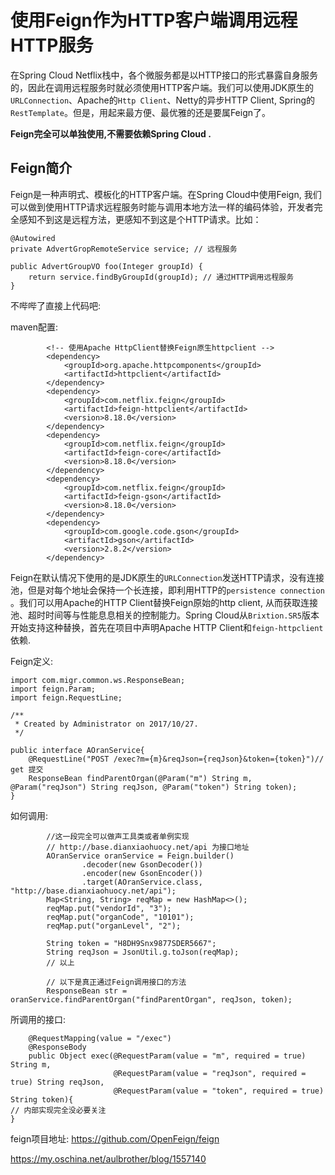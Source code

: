 # 使用Feign作为HTTP客户端调用远程HTTP服务



在Spring Cloud Netflix栈中，各个微服务都是以HTTP接口的形式暴露自身服务的，因此在调用远程服务时就必须使用HTTP客户端。我们可以使用JDK原生的`URLConnection`、Apache的`Http Client`、Netty的异步HTTP Client, Spring的`RestTemplate`。但是，用起来最方便、最优雅的还是要属Feign了。

**Feign完全可以单独使用,不需要依赖Spring Cloud .**

## Feign简介

Feign是一种声明式、模板化的HTTP客户端。在Spring Cloud中使用Feign, 我们可以做到使用HTTP请求远程服务时能与调用本地方法一样的编码体验，开发者完全感知不到这是远程方法，更感知不到这是个HTTP请求。比如：

```
@Autowired
private AdvertGropRemoteService service; // 远程服务

public AdvertGroupVO foo(Integer groupId) {
    return service.findByGroupId(groupId); // 通过HTTP调用远程服务
}
```

不哔哔了直接上代码吧:

maven配置:

```
        <!-- 使用Apache HttpClient替换Feign原生httpclient -->
        <dependency>
            <groupId>org.apache.httpcomponents</groupId>
            <artifactId>httpclient</artifactId>
        </dependency>
        <dependency>
            <groupId>com.netflix.feign</groupId>
            <artifactId>feign-httpclient</artifactId>
            <version>8.18.0</version>
        </dependency>        
        <dependency>
            <groupId>com.netflix.feign</groupId>
            <artifactId>feign-core</artifactId>
            <version>8.18.0</version>
        </dependency>
        <dependency>
            <groupId>com.netflix.feign</groupId>
            <artifactId>feign-gson</artifactId>
            <version>8.18.0</version>
        </dependency>
        <dependency>
            <groupId>com.google.code.gson</groupId>
            <artifactId>gson</artifactId>
            <version>2.8.2</version>
        </dependency>
```

Feign在默认情况下使用的是JDK原生的`URLConnection`发送HTTP请求，没有连接池，但是对每个地址会保持一个长连接，即利用HTTP的`persistence connection` 。我们可以用Apache的HTTP Client替换Feign原始的http client, 从而获取连接池、超时时间等与性能息息相关的控制能力。Spring Cloud从`Brixtion.SR5`版本开始支持这种替换，首先在项目中声明Apache HTTP Client和`feign-httpclient`依赖.

Feign定义:

```
import com.migr.common.ws.ResponseBean;
import feign.Param;
import feign.RequestLine;

/**
 * Created by Administrator on 2017/10/27.
 */

public interface AOranService{
    @RequestLine("POST /exec?m={m}&reqJson={reqJson}&token={token}")// get 提交
    ResponseBean findParentOrgan(@Param("m") String m, @Param("reqJson") String reqJson, @Param("token") String token);
}
```

如何调用:

```
        //这一段完全可以做声工具类或者单例实现
        // http://base.dianxiaohuocy.net/api 为接口地址
        AOranService oranService = Feign.builder()
                .decoder(new GsonDecoder())
                .encoder(new GsonEncoder())
                .target(AOranService.class, "http://base.dianxiaohuocy.net/api");
        Map<String, String> reqMap = new HashMap<>();
        reqMap.put("vendorId", "3");
        reqMap.put("organCode", "10101");
        reqMap.put("organLevel", "2");

        String token = "H8DH9Snx9877SDER5667";
        String reqJson = JsonUtil.g.toJson(reqMap);
        // 以上
        
        // 以下是真正通过Feign调用接口的方法
        ResponseBean str = oranService.findParentOrgan("findParentOrgan", reqJson, token);
```

 

 

 

所调用的接口:

```
    @RequestMapping(value = "/exec")
    @ResponseBody
    public Object exec(@RequestParam(value = "m", required = true) String m,
                       @RequestParam(value = "reqJson", required = true) String reqJson,
                       @RequestParam(value = "token", required = true) String token){
// 内部实现完全没必要关注
}
```

 

feign项目地址: https://github.com/OpenFeign/feign





https://my.oschina.net/aulbrother/blog/1557140